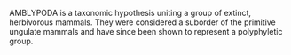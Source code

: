 AMBLYPODA is a taxonomic hypothesis uniting a group of extinct, herbivorous mammals. They were considered a suborder of the primitive ungulate mammals and have since been shown to represent a polyphyletic group.
